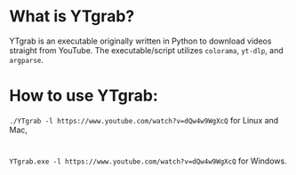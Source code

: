 # What is YTgrab?
YTgrab is an executable originally written in Python to download videos straight from YouTube. The executable/script utilizes `colorama`, `yt-dlp`, and `argparse`.

# How to use YTgrab:
`./YTgrab -l https://www.youtube.com/watch?v=dQw4w9WgXcQ` for Linux and Mac,
#
`YTgrab.exe -l https://www.youtube.com/watch?v=dQw4w9WgXcQ` for Windows.
